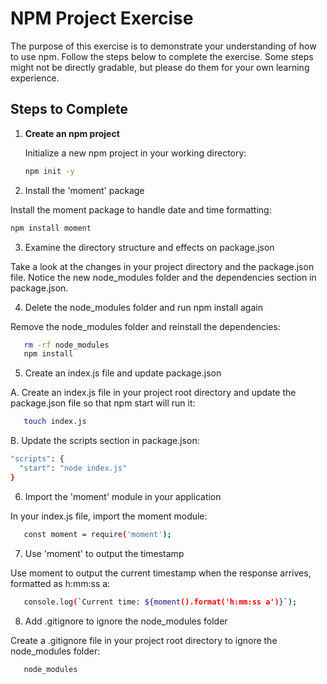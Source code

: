 # NPM Project Exercise

The purpose of this exercise is to demonstrate your understanding of how to use npm. Follow the steps below to complete the exercise. Some steps might not be directly gradable, but please do them for your own learning experience.

## Steps to Complete

1. **Create an npm project**

   Initialize a new npm project in your working directory:

   ```bash
   npm init -y

2. Install the 'moment' package

Install the moment package to handle date and time formatting: 
  ```bash
  npm install moment
```
3. Examine the directory structure and effects on package.json

Take a look at the changes in your project directory and the package.json file. Notice the new node_modules folder and the dependencies section in package.json.

4. Delete the node_modules folder and run npm install again

Remove the node_modules folder and reinstall the dependencies:
   ```bash
      rm -rf node_modules
      npm install
```
5. Create an index.js file and update package.json

A. Create an index.js file in your project root directory and update the package.json file so that npm start will run it:
   ```bash
      touch index.js
```
B. Update the scripts section in package.json:
   ```bash
   "scripts": {
     "start": "node index.js"
   }
```
6. Import the 'moment' module in your application

In your index.js file, import the moment module:
```bash
   const moment = require('moment');
```
7. Use 'moment' to output the timestamp

Use moment to output the current timestamp when the response arrives, formatted as h:mm:ss a:
```bash
   console.log(`Current time: ${moment().format('h:mm:ss a')}`);
```
8. Add .gitignore to ignore the node_modules folder

Create a .gitignore file in your project root directory to ignore the node_modules folder:
```bash
   node_modules


      

